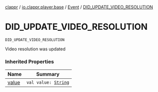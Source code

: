 [clappr](../../index.md) / [io.clappr.player.base](../index.md) / [Event](index.md) / [DID_UPDATE_VIDEO_RESOLUTION](./-d-i-d_-u-p-d-a-t-e_-v-i-d-e-o_-r-e-s-o-l-u-t-i-o-n.md)

# DID_UPDATE_VIDEO_RESOLUTION

`DID_UPDATE_VIDEO_RESOLUTION`

Video resolution was updated

### Inherited Properties

| Name | Summary |
|---|---|
| [value](value.md) | `val value: `[`String`](https://kotlinlang.org/api/latest/jvm/stdlib/kotlin/-string/index.html) |
